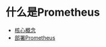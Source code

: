 # 什么是Prometheus


* [核心概念](compute/uk8s/monitor/prometheus/concept)
* [部署Prometheus](compute/uk8s/monitor/prometheus/installprometheus)